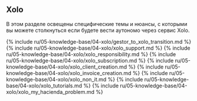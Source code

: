 ## Xolo

В этом разделе освещены специфические темы и нюансы, с которыми вы можете столкнуться если будете вести аутономо 
через сервис Xolo.

{% include ru/05-knowledge-base/04-xolo/gestor_to_xolo_transition.md %}
{% include ru/05-knowledge-base/04-xolo/xolo_support.md %}
{% include ru/05-knowledge-base/04-xolo/xolo_responsibility.md %}
{% include ru/05-knowledge-base/04-xolo/xolo_subscription.md %}
{% include ru/05-knowledge-base/04-xolo/xolo_client_creation.md %}
{% include ru/05-knowledge-base/04-xolo/xolo_invoice_creation.md %}
{% include ru/05-knowledge-base/04-xolo/xolo_non_it.md %}
{% include ru/05-knowledge-base/04-xolo/xolo_tutorials.md %}
{% include ru/05-knowledge-base/04-xolo/xolo_my_hacienda_problem.md %}
